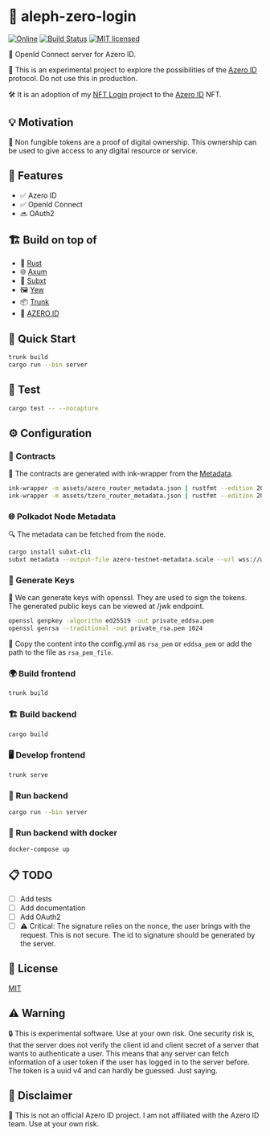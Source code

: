 # 🌟 aleph-zero-login

[![Online](https://img.shields.io/badge/online-azero.id-blue)](https://azero.web3-login.net/)
[![Build Status](https://github.com/web3-login/aleph-zero-login/actions/workflows/rust.yml/badge.svg)](https://github.com/web3-login/aleph-zero-login/actions/workflows/rust.yml)
[![MIT licensed](https://img.shields.io/badge/license-MIT-blue.svg)](./LICENSE)

🔐 OpenId Connect server for Azero ID.

🚀 This is an experimental project to explore the possibilities of the [Azero ID](https://azero.id/) protocol. Do not use this in production.

🛠 It is an adoption of my [NFT Login](https://github.com/nft-login/nft-login) project to the [Azero ID](https://azero.id/) NFT.

## 💡 Motivation

💎 Non fungible tokens are a proof of digital ownership. This ownership can be used to give access to any digital resource or service.

## 🌈 Features

- ✅ Azero ID
- ✅ OpenId Connect
- 🔜 OAuth2

## 🏗 Build on top of

- 🦀 [Rust](https://www.rust-lang.org/tools/install)
- 🌐 [Axum](https://crates.io/crates/axum)
- 🔄 [Subxt](https://crates.io/crates/subxt)
- 🖼 [Yew](https://yew.rs/)
- 📦 [Trunk](https://trunkrs.dev/)
- 🔗 [AZERO.ID](https://azero.id/)

## 🚀 Quick Start

```sh
trunk build
cargo run --bin server
```

## 🧪 Test

```sh
cargo test -- --nocapture
```

## ⚙️ Configuration

### 📜 Contracts

🔧 The contracts are generated with ink-wrapper from the [Metadata](https://docs.azero.id/developers/deployments).

```sh
ink-wrapper -m assets/azero_router_metadata.json | rustfmt --edition 2021 > src/azero/router_contract.rs
ink-wrapper -m assets/tzero_router_metadata.json | rustfmt --edition 2021 > src/tzero/router_contract.rs
```

### 🌐 Polkadot Node Metadata

🔍 The metadata can be fetched from the node.

```sh
cargo install subxt-cli
subxt metadata --output-file azero-testnet-metadata.scale --url wss://ws.test.azero.dev:443
```

### 🔑 Generate Keys

🔐 We can generate keys with openssl. They are used to sign the tokens. The generated public keys can be viewed at /jwk endpoint.

```sh
openssl genpkey -algorithm ed25519 -out private_eddsa.pem
openssl genrsa --traditional -out private_rsa.pem 1024
```

📝 Copy the content into the config.yml as `rsa_pem` or `eddsa_pem` or add the path to the file as `rsa_pem_file`.

### 🌍 Build frontend

```sh
trunk build
```

### 🏗 Build backend

```sh
cargo build
```

### 🖥 Develop frontend

```sh
trunk serve
```

### 🚀 Run backend

```sh
cargo run --bin server
```

### 🐳 Run backend with docker

```sh
docker-compose up
```

## 📋 TODO

- [ ] Add tests
- [ ] Add documentation
- [ ] Add OAuth2
- [ ] ⚠️ Critical: The signature relies on the nonce, the user brings with the request. This is not secure. The id to signature should be generated by the server.

## 📜 License

[MIT](LICENSE)

## ⚠️ Warning

🔒 This is experimental software. Use at your own risk. One security risk is, that the server does not verify the client id and client secret of a server that wants to authenticate a user. This means that any server can fetch information of a user token if the user has logged in to the server before. The token is a uuid v4 and can hardly be guessed. Just saying.

## 🚫 Disclaimer

🤖 This is not an official Azero ID project. I am not affiliated with the Azero ID team. Use at your own risk.
